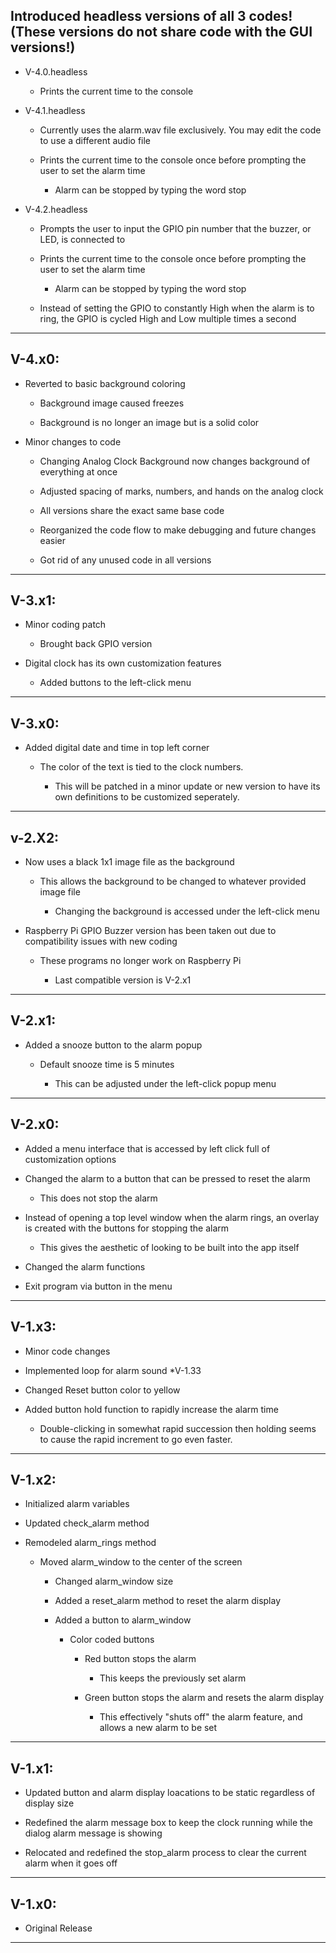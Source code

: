 ## Introduced headless versions of all 3 codes! (These versions do not share code with the GUI versions!)
- V-4.0.headless

  - Prints the current time to the console

- V-4.1.headless

  - Currently uses the alarm.wav file exclusively. You may edit the code to use a different audio file

  - Prints the current time to the console once before prompting the user to set the alarm time

    - Alarm can be stopped by typing the word stop

- V-4.2.headless

  - Prompts the user to input the GPIO pin number that the buzzer, or LED, is connected to

  - Prints the current time to the console once before prompting the user to set the alarm time

    - Alarm can be stopped by typing the word stop

  - Instead of setting the GPIO to constantly High when the alarm is to ring, the GPIO is cycled High and Low multiple times a second

----------

## V-4.x0:
- Reverted to basic background coloring

  - Background image caused freezes

  - Background is no longer an image but is a solid color

- Minor changes to code

  - Changing Analog Clock Background now changes background of everything at once

  - Adjusted spacing of marks, numbers, and hands on the analog clock

  - All versions share the exact same base code

  - Reorganized the code flow to make debugging and future changes easier

  - Got rid of any unused code in all versions

----------

## V-3.x1:
- Minor coding patch

  - Brought back GPIO version

- Digital clock has its own customization features

  - Added buttons to the left-click menu

----------

## V-3.x0:
- Added digital date and time in top left corner

  - The color of the text is tied to the clock numbers.

    - This will be patched in a minor update or new version to have its own definitions to be customized seperately.

----------

## v-2.X2:

- Now uses a black 1x1 image file as the background

  - This allows the background to be changed to whatever provided image file

    - Changing the background is accessed under the left-click menu

- Raspberry Pi GPIO Buzzer version has been taken out due to compatibility issues with new coding

  - These programs no longer work on Raspberry Pi

    - Last compatible version is V-2.x1

----------

## V-2.x1:

- Added a snooze button to the alarm popup

  - Default snooze time is 5 minutes

    - This can be adjusted under the left-click popup menu
    

----------

## V-2.x0:

- Added a menu interface that is accessed by left click full of customization options

- Changed the alarm to a button that can be pressed to reset the alarm
  
  * This does not stop the alarm

- Instead of opening a top level window when the alarm rings, an overlay is created with the buttons for stopping the alarm

  - This gives the aesthetic of looking to be built into the app itself

- Changed the alarm functions

- Exit program via button in the menu

----------

## V-1.x3:

- Minor code changes

- Implemented loop for alarm sound *V-1.33

- Changed Reset button color to yellow

- Added button hold function to rapidly increase the alarm time

  * Double-clicking in somewhat rapid succession then holding seems to cause the rapid increment to go even faster.

----------

## V-1.x2:

- Initialized alarm variables

- Updated check_alarm method

- Remodeled alarm_rings method

  - Moved alarm_window to the center of the screen

    - Changed alarm_window size

    - Added a reset_alarm method to reset the alarm display

    - Added a button to alarm_window

      - Color coded buttons

        - Red button stops the alarm

          * This keeps the previously set alarm

        - Green button stops the alarm and resets the alarm display

          * This effectively "shuts off" the alarm feature, and allows a new alarm to be set

----------

## V-1.x1:

- Updated button and alarm display loacations to be static regardless of display size

- Redefined the alarm message box to keep the clock running while the dialog alarm message is showing

- Relocated and redefined the stop_alarm process to clear the current alarm when it goes off

----------

## V-1.x0:

- Original Release

----------
